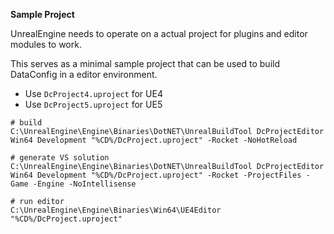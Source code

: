**Sample Project**

UnrealEngine needs to operate on a actual project for plugins and editor modules to work.

This serves as a minimal sample project that can be used to build DataConfig in a editor environment.

- Use `DcProject4.uproject` for UE4
- Use `DcProject5.uproject` for UE5

```
# build
C:\UnrealEngine\Engine\Binaries\DotNET\UnrealBuildTool DcProjectEditor Win64 Development "%CD%/DcProject.uproject" -Rocket -NoHotReload

# generate VS solution
C:\UnrealEngine\Engine\Binaries\DotNET\UnrealBuildTool DcProjectEditor Win64 Development "%CD%/DcProject.uproject" -Rocket -ProjectFiles -Game -Engine -NoIntellisense

# run editor
C:\UnrealEngine\Engine\Binaries\Win64\UE4Editor "%CD%/DcProject.uproject"
```